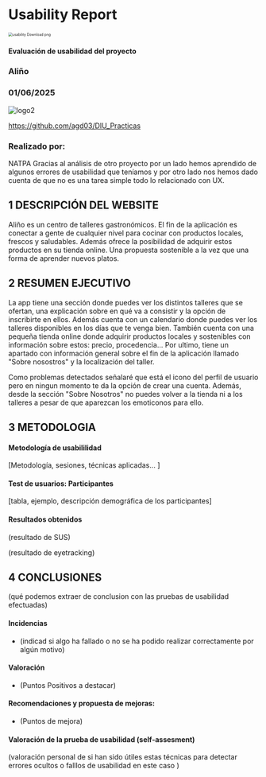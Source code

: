 # Usability Report



<img src="https://encrypted-tbn0.gstatic.com/images?q=tbn:ANd9GcRF017nhV-TFmNER2OM8UbXtdN6xwAKBYrv0i6onNfKu6Yn0BV0RK6aiOroeXl73LSY-B0&usqp=CAU" alt="usability Download png" style="zoom:50%;" />

#### Evaluación de usabilidad del proyecto 

### Aliño

### 01/06/2025





![logo2](https://github.com/user-attachments/assets/98bfe24d-835d-4a9f-951e-145c74ecae7f)


https://github.com/agd03/DIU_Practicas





### Realizado por:

NATPA
Gracias al análisis de otro proyecto por un lado hemos aprendido de
algunos errores de usabilidad que teníamos y por otro lado nos hemos 
dado cuenta de que no es una tarea simple todo lo relacionado con UX.











## 1 DESCRIPCIÓN DEL WEBSITE

Aliño es un centro de talleres gastronómicos. El fin de la aplicación es conectar a gente
de cualquier nivel para cocinar con productos locales, frescos y saludables. Además ofrece
la posibilidad de adquirir estos productos en su tienda online. Una propuesta
sostenible a la vez que una forma de aprender nuevos platos.

 



## 2 RESUMEN EJECUTIVO



La app tiene una sección donde puedes ver los distintos talleres que se ofertan,
una explicación sobre en qué va a consistir y la opción de inscribirte en ellos.
Además cuenta con un calendario donde puedes ver los talleres disponibles en los
días que te venga bien.
También cuenta con una pequeña tienda online donde adquirir productos locales y sostenibles
con información sobre estos: precio, procedencia...
Por ultimo, tiene un apartado con información general sobre el fin de la aplicación
llamado "Sobre nosostros" y la localización del taller.

Como problemas detectados señalaré que está el icono del perfil de usuario pero
en ningun momento te da la opción de crear una cuenta.
Además, desde la sección "Sobre Nosotros" no puedes volver a la tienda ni a los
talleres a pesar de que aparezcan los emoticonos para ello. 











## 3 METODOLOGIA 

#### Metodología de usabililidad

[Metodología, sesiones,  técnicas aplicadas... ]

 

#### Test de usuarios: Participantes

[tabla, ejemplo, descripción demográfica de los participantes]





#### Resultados obtenidos



(resultado de SUS)



(resultado de eyetracking)









## 4 CONCLUSIONES 



(qué podemos extraer de conclusion con las pruebas de usabilidad efectuadas)



#### Incidencias

* (indicad si algo ha fallado o no se ha podido realizar correctamente por algún motivo)



#### Valoración 

* (Puntos Positivos a destacar)



#### Recomendaciones y propuesta de mejoras: 

* (Puntos de mejora)







#### Valoración de la prueba de usabilidad (self-assesment)

(valoración personal de si han sido útiles estas técnicas para detectar errores ocultos o falllos de usabilidad en este caso )
